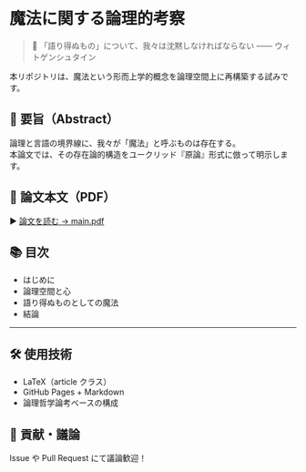 
# 魔法に関する論理的考察

> 🧠 「語り得ぬもの」について、我々は沈黙しなければならない —— ウィトゲンシュタイン

本リポジトリは、魔法という形而上学的概念を論理空間上に再構築する試みです。

## 📝 要旨（Abstract）
論理と言語の境界線に、我々が「魔法」と呼ぶものは存在する。  
本論文では、その存在論的構造をユークリッド『原論』形式に倣って明示します。

## 📄 論文本文（PDF）
▶ [論文を読む → main.pdf](pdf/main.pdf)

## 📚 目次
- はじめに
- 論理空間と心
- 語り得ぬものとしての魔法
- 結論

---

## 🛠 使用技術
- LaTeX（article クラス）
- GitHub Pages + Markdown
- 論理哲学論考ベースの構成

## 🤝 貢献・議論
Issue や Pull Request にて議論歓迎！
